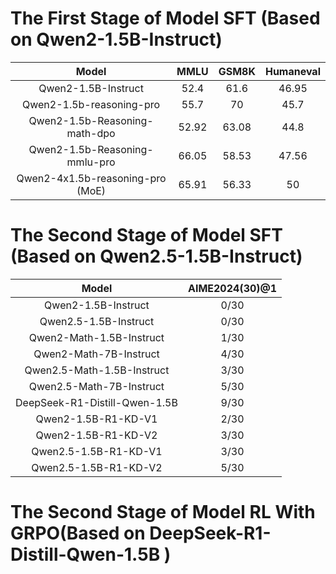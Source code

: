 # The First Stage of Model SFT (Based on Qwen2-1.5B-Instruct)
|            Model             | MMLU | GSM8K | Humaneval |
|:----------------------------:|:----:|:-----:|:---------:|
|Qwen2-1.5B-Instruct | 52.4 | 61.6 | 46.95 |
|Qwen2-1.5b-reasoning-pro | 55.7 |  70   |   45.7    |
|Qwen2-1.5b-Reasoning-math-dpo | 52.92 | 63.08 |   44.8    |
|Qwen2-1.5b-Reasoning-mmlu-pro | 66.05 | 58.53 |   47.56   |
|Qwen2-4x1.5b-reasoning-pro (MoE) | 65.91 | 56.33 |    50     |

# The Second Stage of Model SFT (Based on Qwen2.5-1.5B-Instruct)
|            Model             | AIME2024(30)@1 |
|:----------------------------:|:----:|
|Qwen2-1.5B-Instruct | 0/30 |
|Qwen2.5-1.5B-Instruct | 0/30 |
|Qwen2-Math-1.5B-Instruct | 1/30 |
|Qwen2-Math-7B-Instruct | 4/30 |
|Qwen2.5-Math-1.5B-Instruct | 3/30 |
|Qwen2.5-Math-7B-Instruct | 5/30 |
|DeepSeek-R1-Distill-Qwen-1.5B | 9/30 |
|Qwen2-1.5B-R1-KD-V1 | 2/30 |
|Qwen2-1.5B-R1-KD-V2 | 3/30 |
|Qwen2.5-1.5B-R1-KD-V1 | 3/30 |
|Qwen2.5-1.5B-R1-KD-V2 | 5/30 |




# The Second Stage of Model RL With GRPO(Based on DeepSeek-R1-Distill-Qwen-1.5B )
